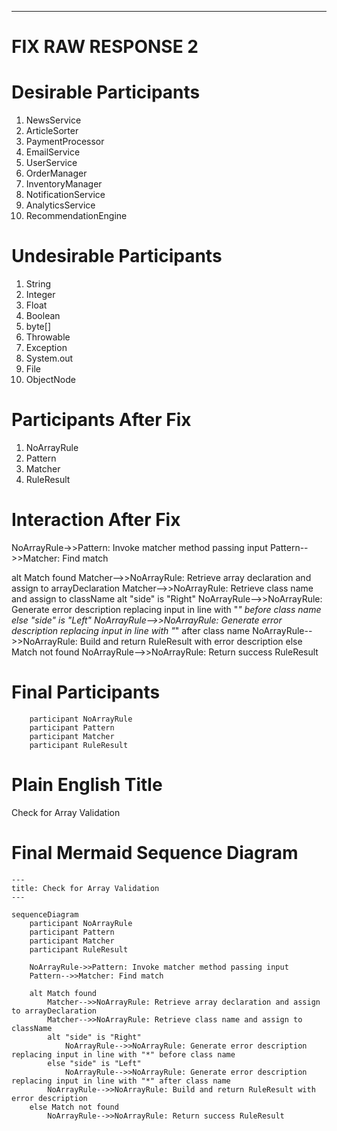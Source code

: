 ----
# FIX RAW RESPONSE 2
# Desirable Participants

1. NewsService
2. ArticleSorter
3. PaymentProcessor
4. EmailService
5. UserService
6. OrderManager
7. InventoryManager
8. NotificationService
9. AnalyticsService
10. RecommendationEngine

# Undesirable Participants

1. String
2. Integer
3. Float
4. Boolean
5. byte[]
6. Throwable
7. Exception
8. System.out
9. File
10. ObjectNode

# Participants After Fix

1. NoArrayRule
2. Pattern
3. Matcher
4. RuleResult

# Interaction After Fix

NoArrayRule->>Pattern: Invoke matcher method passing input
Pattern-->>Matcher: Find match

alt Match found
    Matcher-->>NoArrayRule: Retrieve array declaration and assign to arrayDeclaration
    Matcher-->>NoArrayRule: Retrieve class name and assign to className
    alt "side" is "Right"
        NoArrayRule-->>NoArrayRule: Generate error description replacing input in line with "*" before class name
    else "side" is "Left"
        NoArrayRule-->>NoArrayRule: Generate error description replacing input in line with "*" after class name
    NoArrayRule-->>NoArrayRule: Build and return RuleResult with error description
else Match not found
    NoArrayRule-->>NoArrayRule: Return success RuleResult

# Final Participants

```mermaid
    participant NoArrayRule
    participant Pattern
    participant Matcher
    participant RuleResult
```

# Plain English Title
Check for Array Validation

# Final Mermaid Sequence Diagram

```mermaid
---
title: Check for Array Validation
---

sequenceDiagram
    participant NoArrayRule
    participant Pattern
    participant Matcher
    participant RuleResult

    NoArrayRule->>Pattern: Invoke matcher method passing input
    Pattern-->>Matcher: Find match

    alt Match found
        Matcher-->>NoArrayRule: Retrieve array declaration and assign to arrayDeclaration
        Matcher-->>NoArrayRule: Retrieve class name and assign to className
        alt "side" is "Right"
            NoArrayRule-->>NoArrayRule: Generate error description replacing input in line with "*" before class name
        else "side" is "Left"
            NoArrayRule-->>NoArrayRule: Generate error description replacing input in line with "*" after class name
        NoArrayRule-->>NoArrayRule: Build and return RuleResult with error description
    else Match not found
        NoArrayRule-->>NoArrayRule: Return success RuleResult
```
